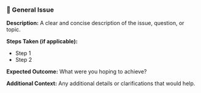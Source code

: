 ### 📝 General Issue

**Description:**
A clear and concise description of the issue, question, or topic.

**Steps Taken (if applicable):**
- Step 1
- Step 2

**Expected Outcome:**
What were you hoping to achieve?

**Additional Context:**
Any additional details or clarifications that would help.
